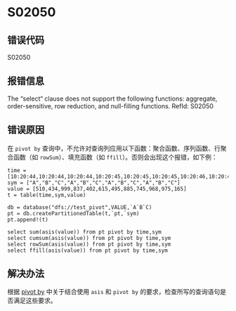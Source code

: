 # S02050

## 错误代码

S02050

## 报错信息

The “select“ clause does not support the following functions: aggregate,
order-sensitive, row reduction, and null-filling functions. RefId: S02050

## 错误原因

在 `pivot by` 查询中，不允许对查询列应用以下函数：聚合函数、序列函数、行聚合函数（如
`rowSum`）、填充函数（如 `ffill`）。否则会出现这个报错，如下例：

```
time = [10:20:44,10:20:44,10:20:44,10:20:45,10:20:45,10:20:45,10:20:46,10:20:46,10:20:46,10:20:46,10:20:46,10:20:46]
sym = ["A","B","C","A","B","C","A","B","C","A","B","C"]
value = [510,434,999,837,402,615,495,885,745,968,975,165]
t = table(time,sym,value)

db = database("dfs://test_pivot",VALUE,`A`B`C)
pt = db.createPartitionedTable(t,`pt,`sym)
pt.append!(t)

select sum(asis(value)) from pt pivot by time,sym
select cumsum(asis(value)) from pt pivot by time,sym
select rowSum(asis(value)) from pt pivot by time,sym
select ffill(asis(value)) from pt pivot by time,sym
```

## 解决办法

根据 [pivot by](../progr/sql/pivotBy.md) 中关于结合使用 `asis` 和 `pivot
by` 的要求，检查所写的查询语句是否满足这些要求。


